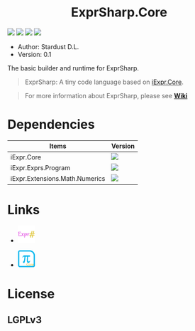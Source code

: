 <div align="center">
    <h1>ExprSharp.Core</h1>
</div>

![](https://img.shields.io/badge/framework-.netstandard2.0-blue.svg)
![](https://img.shields.io/badge/build-passing-brightgreen.svg)
![](https://img.shields.io/badge/iexpr.core-v0.5.3-brightgreen.svg)
![](http://progressed.io/bar/90?title=done)

+ Author: Stardust D.L.
+ Version: 0.1

The basic builder and runtime for ExprSharp. 

> ExprSharp: A tiny code language based on [iExpr.Core](https://github.com/iExpr/iExpr.Core).

> For more information about ExprSharp, please see [**Wiki**](https://github.com/ExprSharp/ExprSharp.Core/wiki)

# Dependencies
|Items|Version|
|--------|--------|
|iExpr.Core |![](https://img.shields.io/badge/-0.5.3-blue.svg)|
|iExpr.Exprs.Program |![](https://img.shields.io/badge/-0.5.1-blue.svg)|
|iExpr.Extensions.Math.Numerics|![](https://img.shields.io/badge/-0.1.0-blue.svg)|

# Links
+ <a href="https://github.com/ExprSharp">
    <img src="./resources/images/exprsharp.png" width = "8%"/>
</a>

+ <a href="https://github.com/iExpr/iExpr.Core">
    <img src="./resources/images/core.png" width = "8%"/>
</a>

# License

## LGPLv3